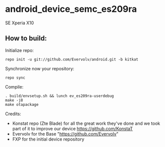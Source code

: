 android_device_semc_es209ra
===========================

SE Xperia X10

How to build:
-------------

Initialize repo:

    repo init -u git://github.com/Evervolv/android.git -b kitkat


Synchronize now your repository:

    repo sync

Compile:

    . build/envsetup.sh && lunch ev_es209ra-userdebug
    make -j8
    make otapackage

Credits:

* Konstat repo (Zte Blade) for all the great work they've done and we took part of it to improve our device https://github.com/KonstaT
* Evervolv for the Base "https://github.com/Evervolv"
* FXP for the initial device repository
